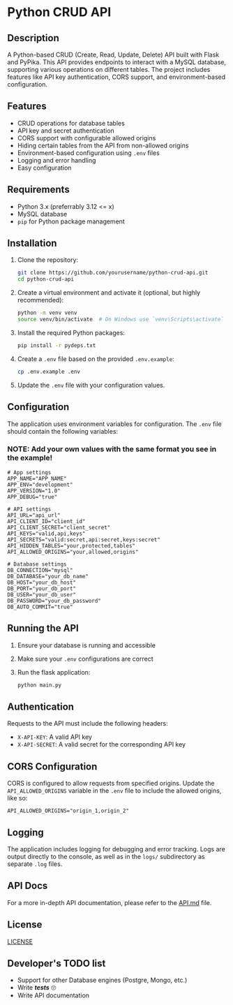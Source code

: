 # Python CRUD API

## Description
A Python-based CRUD (Create, Read, Update, Delete) API built with Flask and PyPika. This API provides endpoints to interact with a MySQL database, supporting various operations on different tables. The project includes features like API key authentication, CORS support, and environment-based configuration.

## Features
- CRUD operations for database tables
- API key and secret authentication
- CORS support with configurable allowed origins
- Hiding certain tables from the API from non-allowed origins
- Environment-based configuration using `.env` files
- Logging and error handling
- Easy configuration

## Requirements
- Python 3.x (preferrably 3.12 <= x)
- MySQL database
- `pip` for Python package management

## Installation
1. Clone the repository:
    ```bash
    git clone https://github.com/yourusername/python-crud-api.git
    cd python-crud-api
    ```

2. Create a virtual environment and activate it (optional, but highly recommended):
    ```bash
    python -m venv venv
    source venv/bin/activate  # On Windows use `venv\Scripts\activate`
    ```

3. Install the required Python packages:
    ```bash
    pip install -r pydeps.txt
    ```

4. Create a `.env` file based on the provided `.env.example`:
    ```bash
    cp .env.example .env
    ```

5. Update the `.env` file with your configuration values.

## Configuration
The application uses environment variables for configuration. The `.env` file should contain the following variables:

### **NOTE**: Add your own values with the same format you see in the example!

```properties
# App settings
APP_NAME="APP_NAME"
APP_ENV="development"
APP_VERSION="1.0"
APP_DEBUG="true"

# API settings
API_URL="api_url"
API_CLIENT_ID="client_id"
API_CLIENT_SECRET="client_secret"
API_KEYS="valid,api,keys"
API_SECRETS="valid:secret,api:secret,keys:secret"
API_HIDDEN_TABLES="your,protected,tables"
API_ALLOWED_ORIGINS="your,allowed,origins"

# Database settings
DB_CONNECTION="mysql"
DB_DATABASE="your_db_name"
DB_HOST="your_db_host"
DB_PORT="your_db_port"
DB_USER="your_db_user"
DB_PASSWORD="your_db_password"
DB_AUTO_COMMIT="true"
```

## Running the API
1. Ensure your database is running and accessible

2. Make sure your `.env` configurations are correct

3. Run the flask application:
    ```bash
    python main.py
    ```

## Authentication
Requests to the API must include the following headers:

- `X-API-KEY`: A valid API key
- `X-API-SECRET`: A valid secret for the corresponding API key

## CORS Configuration
CORS is configured to allow requests from specified origins. Update the `API_ALLOWED_ORIGINS` variable in the `.env` file to include the allowed origins, like so:

```properties
API_ALLOWED_ORIGINS="origin_1,origin_2"
```

## Logging
The application includes logging for debugging and error tracking. Logs are output directly to the console, as well as in the `logs/` subdirectory as separate `.log` files.

## API Docs
For a more in-depth API documentation, please refer to the [API.md](API.md) file.

## License

[LICENSE](LICENSE)

## Developer's TODO list

- Support for other Database engines (Postgre, Mongo, etc.)
- Write ***tests*** 🙄
- Write API documentation